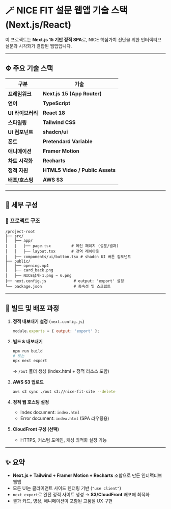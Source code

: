 
# 🪄 NICE FIT 설문 웹앱 기술 스택 (Next.js/React)

이 프로젝트는 **Next.js 15 기반 정적 SPA**로, NICE 핵심가치 진단을 위한 인터랙티브 설문과 시각화가 결합된 웹앱입니다.

---

## ⚙️ 주요 기술 스택

| 구분 | 기술 |
|------|-------|
| **프레임워크** | **Next.js 15 (App Router)** |
| **언어** | **TypeScript** | 
| **UI 라이브러리** | **React 18** |
| **스타일링** | **Tailwind CSS** | 
| **UI 컴포넌트** | **shadcn/ui** | 
| **폰트** | **Pretendard Variable** | 
| **애니메이션** | **Framer Motion** | 
| **차트 시각화** | **Recharts** |
| **정적 자원** | **HTML5 Video / Public Assets** | 
| **배포/호스팅** | **AWS S3**  | 

---

## 🧩 세부 구성

### 📁 프로젝트 구조
```
/project-root
├── src/
│   ├── app/
│   │   ├── page.tsx         # 메인 페이지 (설문/결과)
│   │   ├── layout.tsx       # 전역 레이아웃
│   ├── components/ui/button.tsx # shadcn UI 버튼 컴포넌트
├── public/
│   ├── opening.mp4
│   ├── card_back.png
│   ├── NICE답게-1.png ~ 6.png
├── next.config.js            # output: 'export' 설정
└── package.json              # 종속성 및 스크립트
```

---

## 🚀 빌드 및 배포 과정

1. **정적 내보내기 설정** (`next.config.js`)
   ```js
   module.exports = { output: 'export' };
   ```

2. **빌드 & 내보내기**
   ```bash
   npm run build
   # 또는
   npx next export
   ```
   → `/out` 폴더 생성 (index.html + 정적 리소스 포함)

3. **AWS S3 업로드**
   ```bash
   aws s3 sync ./out s3://nice-fit-site --delete
   ```

4. **정적 웹 호스팅 설정**
   - Index document: `index.html`
   - Error document: `index.html` (SPA 라우팅용)

5. **CloudFront 구성 (선택)**
   - HTTPS, 커스텀 도메인, 캐싱 최적화 설정 가능

---

## ✨ 요약

- **Next.js + Tailwind + Framer Motion + Recharts** 조합으로 만든 인터랙티브 웹앱
- 모든 UI는 클라이언트 사이드 렌더링 기반 (`"use client"`)
- `next export`로 완전 정적 사이트 생성 → **S3/CloudFront** 배포에 최적화
- 결과 카드, 영상, 애니메이션이 포함된 고품질 UX 구현



